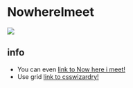 # NowhereImeet
![](http://www.nowherewemeet.com/images/mainTitle_index.png)

## info
* You can even [link to Now here i meet!](http://www.nowherewemeet.com/)
* Use grid [link to csswizardry!](https://github.com/csswizardry/csswizardry-grids)
